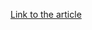 [Link to the article](https://blog.malwarebytes.com/explained/2021/11/evasive-maneuvers-html-smuggling-explained/)
